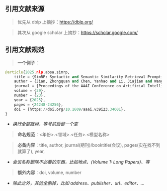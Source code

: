 
## 引用文献来源
> 优先从 dblp 上摘抄：https://dblp.org/

> 其次从 google scholar 上摘抄：https://scholar.google.com/

## 引用文献规范
> **一个例子**：
```python
@article{2025.nlp.absa.simrp,
    title = {SimRP: Syntactic and Semantic Similarity Retrieval Prompting Enhances Aspect Sentiment Quad Prediction},
    author = {Jian, Zhongquan and Chen, Yanhao and Li, Jiajian and Wang, Shaopan and Zeng, Xiangjian and Yao, Junfeng and An, Xinying and Wu, Qingqiang},
    journal = {Proceedings of the AAAI Conference on Artificial Intelligence},
    volume = {39},
    number = {23},
    year = {2025},
    pages = {24248-24256},
    doi = {https://doi.org/10.1609/aaai.v39i23.34601},
}
```
* *换行全部敲掉，等号前后留一个空*

> **命名规范**：<年份>.<领域>.<任务>.<模型名称>

> **必备内容**：title, author, journal(期刊)/booktitle(会议), pages(实在找不到就算了), year, 
* *会议名称删除不必要的东西，比如地点、(Volume 1: Long Papers)、等*

> **额外内容**：doi, volume, number
* *除此之外，其他全删掉，比如 address、publisher、url、editor、...*
